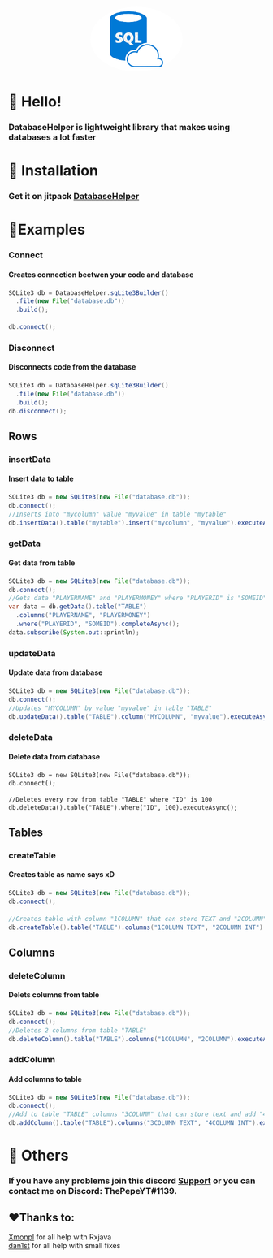 <div align="center">
    <a href="https://github.com/ThePepeYT/databasehelper/"><img src="images-removebg-preview.png" alt="databaseimg" height="128" style="border-radius: 50%"></a>
    <div>
        <h1><strongDatabaseHelper</strong></h1>
    </div>
</div>


# 👋 Hello!
<h3>DatabaseHelper is lightweight library that makes using databases a lot faster </h3>

# 🔩 Installation
### Get it on jitpack [DatabaseHelper](https://jitpack.io/#ThePepeYT/databasehelper)

# 📙Examples

### Connect
<h4>Creates connection beetwen your code and database</h4>

```java
SQLite3 db = DatabaseHelper.sqLite3Builder()
  .file(new File("database.db"))
  .build();
  
db.connect();
```

### Disconnect
<h4>Disconnects code from the database</h4>

```java
SQLite3 db = DatabaseHelper.sqLite3Builder()
  .file(new File("database.db"))
  .build();
db.disconnect();
```


## Rows

### insertData
<h4>Insert data to table</h4>

```java
SQLite3 db = new SQLite3(new File("database.db"));
db.connect();
//Inserts into "mycolumn" value "myvalue" in table "mytable"
db.insertData().table("mytable").insert("mycolumn", "myvalue").executeAsync();
```
### getData
<h4>Get data from table</h4>

```java
SQLite3 db = new SQLite3(new File("database.db"));
db.connect();
//Gets data "PLAYERNAME" and "PLAYERMONEY" where "PLAYERID" is "SOMEID" and print list of it
var data = db.getData().table("TABLE")
  .columns("PLAYERNAME", "PLAYERMONEY")
  .where("PLAYERID", "SOMEID").completeAsync();
data.subscribe(System.out::println);
```

### updateData
<h4>Update data from database</h4>

```java
SQLite3 db = new SQLite3(new File("database.db"));
db.connect();
//Updates "MYCOLUMN" by value "myvalue" in table "TABLE"
db.updateData().table("TABLE").column("MYCOLUMN", "myvalue").executeAsync();
```

### deleteData
<h4>Delete data from database</h4>

```
SQLite3 db = new SQLite3(new File("database.db"));
db.connect();
        
//Deletes every row from table "TABLE" where "ID" is 100
db.deleteData().table("TABLE").where("ID", 100).executeAsync();
```

## Tables

### createTable
<h4>Creates table as name says xD</h4>

```java
SQLite3 db = new SQLite3(new File("database.db"));
db.connect();
        
//Creates table with column "1COLUMN" that can store TEXT and "2COLUMN" that can store INT
db.createTable().table("TABLE").columns("1COLUMN TEXT", "2COLUMN INT").executeAsync();
```

## Columns

### deleteColumn
<h4>Delets columns from table</h4>

```java
SQLite3 db = new SQLite3(new File("database.db"));
db.connect();
//Deletes 2 columns from table "TABLE"
db.deleteColumn().table("TABLE").columns("1COLUMN", "2COLUMN").executeAsync();
```
### addColumn
<h4>Add columns to table</h4>

```java
SQLite3 db = new SQLite3(new File("database.db"));
db.connect();
//Add to table "TABLE" columns "3COLUMN" that can store text and add "4COLUMN" that can store 
db.addColumn().table("TABLE").columns("3COLUMN TEXT", "4COLUMN INT").executeAsync();
```

# 🚀 Others
### If you have any problems join this discord [Support](https://discord.gg/A4XZFze8WU) or you can contact me on Discord: ThePepeYT#1139.


## ❤️Thanks to:
[Xmonpl](https://github.com/xmonpl) for all help with Rxjava
<br>
[dan1st](https://github.com/danthe1st) for all help with small fixes</h4>